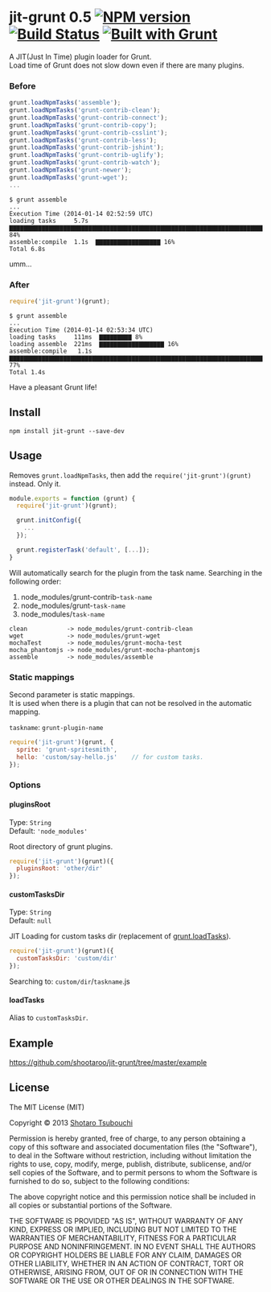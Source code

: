 # jit-grunt 0.5 [![NPM version](https://badge.fury.io/js/jit-grunt.png)](http://badge.fury.io/js/jit-grunt) [![Build Status](https://secure.travis-ci.org/shootaroo/jit-grunt.png?branch=master)](http://travis-ci.org/shootaroo/jit-grunt) [![Built with Grunt](https://cdn.gruntjs.com/builtwith.png)](http://gruntjs.com/)

A JIT(Just In Time) plugin loader for Grunt.  
Load time of Grunt does not slow down even if there are many plugins.


### Before
```js
grunt.loadNpmTasks('assemble');
grunt.loadNpmTasks('grunt-contrib-clean');
grunt.loadNpmTasks('grunt-contrib-connect');
grunt.loadNpmTasks('grunt-contrib-copy');
grunt.loadNpmTasks('grunt-contrib-csslint');
grunt.loadNpmTasks('grunt-contrib-less');
grunt.loadNpmTasks('grunt-contrib-jshint');
grunt.loadNpmTasks('grunt-contrib-uglify');
grunt.loadNpmTasks('grunt-contrib-watch');
grunt.loadNpmTasks('grunt-newer');
grunt.loadNpmTasks('grunt-wget');
...
```

```
$ grunt assemble
...
Execution Time (2014-01-14 02:52:59 UTC)
loading tasks     5.7s  ▇▇▇▇▇▇▇▇▇▇▇▇▇▇▇▇▇▇▇▇▇▇▇▇▇▇▇▇▇▇▇▇▇▇▇▇▇▇▇▇▇▇▇▇▇▇▇▇▇▇▇▇▇▇▇▇▇▇▇▇▇▇▇▇▇▇▇▇▇▇▇▇▇▇▇▇▇▇▇▇ 84%
assemble:compile  1.1s  ▇▇▇▇▇▇▇▇▇▇▇▇▇▇▇▇▇▇ 16%
Total 6.8s
```

umm...


### After
```js
require('jit-grunt')(grunt);
```

```
$ grunt assemble
...
Execution Time (2014-01-14 02:53:34 UTC)
loading tasks     111ms  ▇▇▇▇▇▇▇▇▇ 8%
loading assemble  221ms  ▇▇▇▇▇▇▇▇▇▇▇▇▇▇▇▇▇▇ 16%
assemble:compile   1.1s  ▇▇▇▇▇▇▇▇▇▇▇▇▇▇▇▇▇▇▇▇▇▇▇▇▇▇▇▇▇▇▇▇▇▇▇▇▇▇▇▇▇▇▇▇▇▇▇▇▇▇▇▇▇▇▇▇▇▇▇▇▇▇▇▇▇▇▇▇▇▇▇▇▇▇▇▇▇▇▇▇▇▇▇▇▇ 77%
Total 1.4s
```

Have a pleasant Grunt life!


## Install
```
npm install jit-grunt --save-dev
```


## Usage

Removes `grunt.loadNpmTasks`, then add the `require('jit-grunt')(grunt)` instead. Only it.

```js
module.exports = function (grunt) {
  require('jit-grunt')(grunt);

  grunt.initConfig({
    ...
  });

  grunt.registerTask('default', [...]);
}
```
Will automatically search for the plugin from the task name.
Searching in the following order:

1. node_modules/grunt-contrib-`task-name`
2. node_modules/grunt-`task-name`
3. node_modules/`task-name`

```
clean           -> node_modules/grunt-contrib-clean
wget            -> node_modules/grunt-wget
mochaTest       -> node_modules/grunt-mocha-test
mocha_phantomjs -> node_modules/grunt-mocha-phantomjs
assemble        -> node_modules/assemble
```


### Static mappings
Second parameter is static mappings.  
It is used when there is a plugin that can not be resolved in the automatic mapping.

`taskname`: `grunt-plugin-name`

```js
require('jit-grunt')(grunt, {
  sprite: 'grunt-spritesmith',
  hello: 'custom/say-hello.js'    // for custom tasks.
});
```


### Options

#### pluginsRoot

Type: `String`  
Default: `'node_modules'`

Root directory of grunt plugins.

```js
require('jit-grunt')(grunt)({
  pluginsRoot: 'other/dir'
});
```

#### customTasksDir

Type: `String`  
Default: `null`

JIT Loading for custom tasks dir (replacement of [grunt.loadTasks]).

```js
require('jit-grunt')(grunt)({
  customTasksDir: 'custom/dir'
});
```
Searching to: `custom/dir`/`taskname`.js


#### loadTasks

Alias to `customTasksDir`.


## Example

https://github.com/shootaroo/jit-grunt/tree/master/example


## License

The MIT License (MIT)

Copyright &copy; 2013 [Shotaro Tsubouchi](https://github.com/shootaroo)

Permission is hereby granted, free of charge, to any person obtaining a copy
of this software and associated documentation files (the "Software"), to deal
in the Software without restriction, including without limitation the rights
to use, copy, modify, merge, publish, distribute, sublicense, and/or sell
copies of the Software, and to permit persons to whom the Software is
furnished to do so, subject to the following conditions:

The above copyright notice and this permission notice shall be included in
all copies or substantial portions of the Software.

THE SOFTWARE IS PROVIDED "AS IS", WITHOUT WARRANTY OF ANY KIND, EXPRESS OR
IMPLIED, INCLUDING BUT NOT LIMITED TO THE WARRANTIES OF MERCHANTABILITY,
FITNESS FOR A PARTICULAR PURPOSE AND NONINFRINGEMENT. IN NO EVENT SHALL THE
AUTHORS OR COPYRIGHT HOLDERS BE LIABLE FOR ANY CLAIM, DAMAGES OR OTHER
LIABILITY, WHETHER IN AN ACTION OF CONTRACT, TORT OR OTHERWISE, ARISING FROM,
OUT OF OR IN CONNECTION WITH THE SOFTWARE OR THE USE OR OTHER DEALINGS IN
THE SOFTWARE.


[grunt.loadTasks]:http://gruntjs.com/api/grunt#grunt.loadtasks
